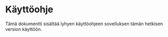 # Käyttöohje
Tämä dokumentti sisältää lyhyen käyttöohjeen sovelluksen tämän hetkisen version käyttöön.
